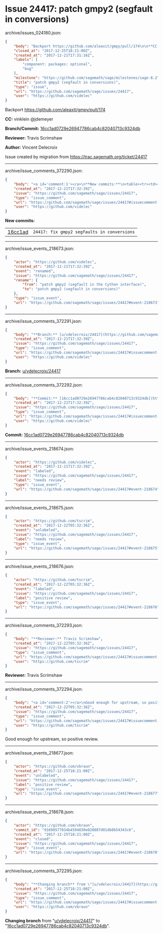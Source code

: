 # Issue 24417: patch gmpy2 (segfault in conversions)

archive/issues_024180.json:
```json
{
    "body": "Backport https://github.com/aleaxit/gmpy/pull/174\n\n**CC:**  vinklein @jdemeyer\n\n**Branch/Commit:** [16cc1ad0729e26947786cab4c82040713c9324db](https://github.com/sagemath/sagetrac-mirror/commit/16cc1ad0729e26947786cab4c82040713c9324db)\n\n**Reviewer:** Travis Scrimshaw\n\n**Author:** Vincent Delecroix\n\nIssue created by migration from https://trac.sagemath.org/ticket/24417\n\n",
    "closed_at": "2017-12-25T18:21:00Z",
    "created_at": "2017-12-21T17:31:16Z",
    "labels": [
        "component: packages: optional",
        "bug"
    ],
    "milestone": "https://github.com/sagemath/sage/milestones/sage-8.2",
    "title": "patch gmpy2 (segfault in conversions)",
    "type": "issue",
    "url": "https://github.com/sagemath/sage/issues/24417",
    "user": "https://github.com/videlec"
}
```
Backport https://github.com/aleaxit/gmpy/pull/174

**CC:**  vinklein @jdemeyer

**Branch/Commit:** [16cc1ad0729e26947786cab4c82040713c9324db](https://github.com/sagemath/sagetrac-mirror/commit/16cc1ad0729e26947786cab4c82040713c9324db)

**Reviewer:** Travis Scrimshaw

**Author:** Vincent Delecroix

Issue created by migration from https://trac.sagemath.org/ticket/24417





---

archive/issue_comments_372290.json:
```json
{
    "body": "<a id='comment:1'></a>\n**New commits:**\n<table><tr><td><a href=\"https://github.com/sagemath/sagetrac-mirror/commit/16cc1ad0729e26947786cab4c82040713c9324db\">16cc1ad</a></td><td><code>24417: fix gmpy2 segfaults in conversions</code></td></tr></table>\n",
    "created_at": "2017-12-21T17:32:39Z",
    "issue": "https://github.com/sagemath/sage/issues/24417",
    "type": "issue_comment",
    "url": "https://github.com/sagemath/sage/issues/24417#issuecomment-372290",
    "user": "https://github.com/videlec"
}
```

<a id='comment:1'></a>
**New commits:**
<table><tr><td><a href="https://github.com/sagemath/sagetrac-mirror/commit/16cc1ad0729e26947786cab4c82040713c9324db">16cc1ad</a></td><td><code>24417: fix gmpy2 segfaults in conversions</code></td></tr></table>




---

archive/issue_events_218673.json:
```json
{
    "actor": "https://github.com/videlec",
    "created_at": "2017-12-21T17:32:39Z",
    "event": "renamed",
    "issue": "https://github.com/sagemath/sage/issues/24417",
    "rename": {
        "from": "patch gmpy2 (segfault in the Cython interface)",
        "to": "patch gmpy2 (segfault in conversions)"
    },
    "type": "issue_event",
    "url": "https://github.com/sagemath/sage/issues/24417#event-218673"
}
```



---

archive/issue_comments_372291.json:
```json
{
    "body": "**Branch:** [u/vdelecroix/24417](https://github.com/sagemath/sagetrac-mirror/tree/u/vdelecroix/24417)",
    "created_at": "2017-12-21T17:32:39Z",
    "issue": "https://github.com/sagemath/sage/issues/24417",
    "type": "issue_comment",
    "url": "https://github.com/sagemath/sage/issues/24417#issuecomment-372291",
    "user": "https://github.com/videlec"
}
```

**Branch:** [u/vdelecroix/24417](https://github.com/sagemath/sagetrac-mirror/tree/u/vdelecroix/24417)



---

archive/issue_comments_372292.json:
```json
{
    "body": "**Commit:** [16cc1ad0729e26947786cab4c82040713c9324db](https://github.com/sagemath/sagetrac-mirror/commit/16cc1ad0729e26947786cab4c82040713c9324db)",
    "created_at": "2017-12-21T17:32:39Z",
    "issue": "https://github.com/sagemath/sage/issues/24417",
    "type": "issue_comment",
    "url": "https://github.com/sagemath/sage/issues/24417#issuecomment-372292",
    "user": "https://github.com/videlec"
}
```

**Commit:** [16cc1ad0729e26947786cab4c82040713c9324db](https://github.com/sagemath/sagetrac-mirror/commit/16cc1ad0729e26947786cab4c82040713c9324db)



---

archive/issue_events_218674.json:
```json
{
    "actor": "https://github.com/videlec",
    "created_at": "2017-12-21T17:32:39Z",
    "event": "labeled",
    "issue": "https://github.com/sagemath/sage/issues/24417",
    "label": "needs review",
    "type": "issue_event",
    "url": "https://github.com/sagemath/sage/issues/24417#event-218674"
}
```



---

archive/issue_events_218675.json:
```json
{
    "actor": "https://github.com/tscrim",
    "created_at": "2017-12-22T05:32:36Z",
    "event": "unlabeled",
    "issue": "https://github.com/sagemath/sage/issues/24417",
    "label": "needs review",
    "type": "issue_event",
    "url": "https://github.com/sagemath/sage/issues/24417#event-218675"
}
```



---

archive/issue_events_218676.json:
```json
{
    "actor": "https://github.com/tscrim",
    "created_at": "2017-12-22T05:32:36Z",
    "event": "labeled",
    "issue": "https://github.com/sagemath/sage/issues/24417",
    "label": "positive review",
    "type": "issue_event",
    "url": "https://github.com/sagemath/sage/issues/24417#event-218676"
}
```



---

archive/issue_comments_372293.json:
```json
{
    "body": "**Reviewer:** Travis Scrimshaw",
    "created_at": "2017-12-22T05:32:36Z",
    "issue": "https://github.com/sagemath/sage/issues/24417",
    "type": "issue_comment",
    "url": "https://github.com/sagemath/sage/issues/24417#issuecomment-372293",
    "user": "https://github.com/tscrim"
}
```

**Reviewer:** Travis Scrimshaw



---

archive/issue_comments_372294.json:
```json
{
    "body": "<a id='comment:2'></a>\nGood enough for upstream, so positive review.",
    "created_at": "2017-12-22T05:32:36Z",
    "issue": "https://github.com/sagemath/sage/issues/24417",
    "type": "issue_comment",
    "url": "https://github.com/sagemath/sage/issues/24417#issuecomment-372294",
    "user": "https://github.com/tscrim"
}
```

<a id='comment:2'></a>
Good enough for upstream, so positive review.



---

archive/issue_events_218677.json:
```json
{
    "actor": "https://github.com/vbraun",
    "created_at": "2017-12-25T18:21:00Z",
    "event": "unlabeled",
    "issue": "https://github.com/sagemath/sage/issues/24417",
    "label": "positive review",
    "type": "issue_event",
    "url": "https://github.com/sagemath/sage/issues/24417#event-218677"
}
```



---

archive/issue_events_218678.json:
```json
{
    "actor": "https://github.com/vbraun",
    "commit_id": "91698577034b4594830e028887d01db8b54343c6",
    "created_at": "2017-12-25T18:21:00Z",
    "event": "closed",
    "issue": "https://github.com/sagemath/sage/issues/24417",
    "type": "issue_event",
    "url": "https://github.com/sagemath/sage/issues/24417#event-218678"
}
```



---

archive/issue_comments_372295.json:
```json
{
    "body": "**Changing branch** from \"[u/vdelecroix/24417](https://github.com/sagemath/sagetrac-mirror/tree/u/vdelecroix/24417)\" to \"[16cc1ad0729e26947786cab4c82040713c9324db](https://github.com/sagemath/sagetrac-mirror/commit/16cc1ad0729e26947786cab4c82040713c9324db)\".",
    "created_at": "2017-12-25T18:21:00Z",
    "issue": "https://github.com/sagemath/sage/issues/24417",
    "type": "issue_comment",
    "url": "https://github.com/sagemath/sage/issues/24417#issuecomment-372295",
    "user": "https://github.com/vbraun"
}
```

**Changing branch** from "[u/vdelecroix/24417](https://github.com/sagemath/sagetrac-mirror/tree/u/vdelecroix/24417)" to "[16cc1ad0729e26947786cab4c82040713c9324db](https://github.com/sagemath/sagetrac-mirror/commit/16cc1ad0729e26947786cab4c82040713c9324db)".

